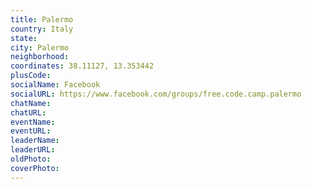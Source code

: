 ```yaml
---
title: Palermo
country: Italy
state: 
city: Palermo
neighborhood: 
coordinates: 38.11127, 13.353442
plusCode:
socialName: Facebook
socialURL: https://www.facebook.com/groups/free.code.camp.palermo
chatName:
chatURL:
eventName:
eventURL:
leaderName:
leaderURL:
oldPhoto: 
coverPhoto:
---
```

